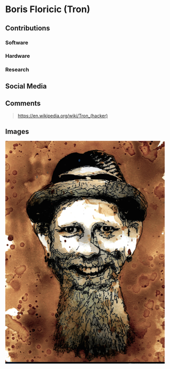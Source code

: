 # Boris Floricic (Tron)


## Contributions

### Software

### Hardware

### Research

## Social Media


## Comments

> https://en.wikipedia.org/wiki/Tron_(hacker)

## Images

![](/images/y3t1_Art-David_Jones_aka_Rance.jpg)

